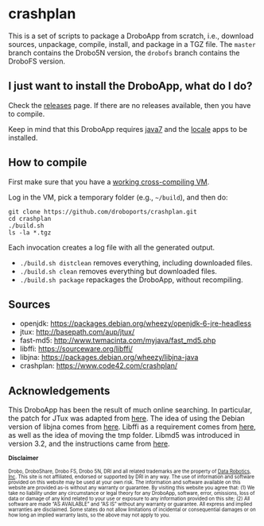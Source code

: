 crashplan
=========

This is a set of scripts to package a DroboApp from scratch, i.e., download sources, unpackage, compile, install, and package in a TGZ file. The `master` branch contains the Drobo5N version, the `drobofs` branch contains the DroboFS version.

## I just want to install the DroboApp, what do I do?

Check the [releases](https://github.com/droboports/crashplan/releases) page. If there are no releases available, then you have to compile.

Keep in mind that this DroboApp requires [java7](https://github.com/droboports/java7) and the [locale](https://github.com/droboports/locale) apps to be installed.

## How to compile

First make sure that you have a [working cross-compiling VM](https://github.com/droboports/droboports.github.io/wiki/Setting-up-a-VM).

Log in the VM, pick a temporary folder (e.g., `~/build`), and then do:

```
git clone https://github.com/droboports/crashplan.git
cd crashplan
./build.sh
ls -la *.tgz
```

Each invocation creates a log file with all the generated output.

* `./build.sh distclean` removes everything, including downloaded files.
* `./build.sh clean` removes everything but downloaded files.
* `./build.sh package` repackages the DroboApp, without recompiling.

## Sources

* openjdk: https://packages.debian.org/wheezy/openjdk-6-jre-headless
* jtux: http://basepath.com/aup/jtux/
* fast-md5: http://www.twmacinta.com/myjava/fast_md5.php
* libffi: https://sourceware.org/libffi/
* libjna: https://packages.debian.org/wheezy/libjna-java
* crashplan: https://www.code42.com/crashplan/

## Acknowledgements

This DroboApp has been the result of much online searching. In particular, the patch for JTux was adapted from [here](https://crashplan.zendesk.com/entries/390250-crashplan-on-sheevaplug). The idea of using the Debian version of libjna comes from [here](http://www.opticality.com/blog/2011/07/16/installing-crashplan-on-a-pogoplug-pro/). Libffi as a requirement comes from [here](http://www.openstora.com/phpBB3/viewtopic.php?f=1&amp;t=904), as well as the idea of moving the tmp folder. Libmd5 was introduced in version 3.2, and the instructions came from [here](http://pcloadletter.co.uk/2012/01/30/crashplan-syno-package/).

<sub>**Disclaimer**</sub>

<sub><sub>Drobo, DroboShare, Drobo FS, Drobo 5N, DRI and all related trademarks are the property of [Data Robotics, Inc](http://www.drobo.com/). This site is not affiliated, endorsed or supported by DRI in any way. The use of information and software provided on this website may be used at your own risk. The information and software available on this website are provided as-is without any warranty or guarantee. By visiting this website you agree that: (1) We take no liability under any circumstance or legal theory for any DroboApp, software, error, omissions, loss of data or damage of any kind related to your use or exposure to any information provided on this site; (2) All software are made “AS AVAILABLE” and “AS IS” without any warranty or guarantee. All express and implied warranties are disclaimed. Some states do not allow limitations of incidental or consequential damages or on how long an implied warranty lasts, so the above may not apply to you.</sub></sub>
